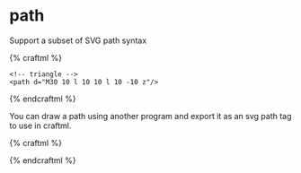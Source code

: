 # path

Support a subset of SVG path syntax

{% craftml %}
<craft>
    <!-- rectangle -->
    <path d="M10 10 h 10 v 10 h -10 z"/>

    <!-- triangle -->
    <path d="M30 10 l 10 10 l 10 -10 z"/>
</craft>
{% endcraftml %}


You can draw a path using another program and export it as an svg path tag to use
in craftml.

{% craftml %}

<craft>
    <path d="M425.714,298.795c-3.315-25.56-31.224-50.174-59.725-52.675c-1.32-0.116-2.678-0.175-4.035-0.175
	c-7.841,0-15.145,1.899-22.876,3.909c-8.474,2.204-17.236,4.482-27.593,4.482c-24.627,0-51.939-13.673-85.951-43.03
	c-15.99-13.803-37.649-30.563-60.579-48.309c-35.625-27.57-72.464-56.078-92.513-76.923c-0.966-1.005-2.134-2.422-3.485-4.063
	c-5.524-6.71-13.871-16.849-23.975-16.849c-7.007,0-13.556,4.88-19.463,14.506c-17.969,29.272-40.64,92.412-11.632,143.381
	c22.454,39.516,27.952,104.224,29.102,123.114c0.583,9.583,7.556,12.261,11.214,12.338h33.836c6.576,0,10.445-4.408,10.615-12.095
	c0.141-6.393,0.801-30.128,3.351-67.172c2.102-30.806,8.488-34.369,13.109-34.369c10.056,0,27.157,16.668,50.825,39.738
	c15.363,14.975,34.483,33.61,56.618,52.296c19.095,16.12,42.025,23.956,70.1,23.956c36.682,0,74.746-13.709,105.331-24.725
	l2.09-0.752C418.524,328.739,427.869,315.404,425.714,298.795z"/>
</craft>

{% endcraftml %}
